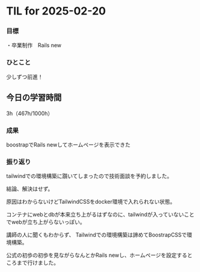 # TIL for 2025-02-20

### 目標

・卒業制作　Rails new

### ひとこと

少しずつ前進！

## 今日の学習時間

3h（467h/1000h）
  
### 成果

boostrapでRails newしてホームページを表示できた
 
### 振り返り 

tailwindでの環境構築に躓いてしまったので技術面談を予約しました。

結論、解決はせず。

原因はわからないけどTailwindCSSをdocker環境で入れられない状態。

コンテナにwebとdbが本来立ち上がるはずなのに、tailwindが入っていないことでwebが立ち上がらないっぽい。

講師の人に聞くもわからず、 Tailwindでの環境構築は諦めてBoostrapCSSで環境構築。

公式の初歩の初歩を見ながらなんとかRails newし、ホームページを設定するところまで行けました。

